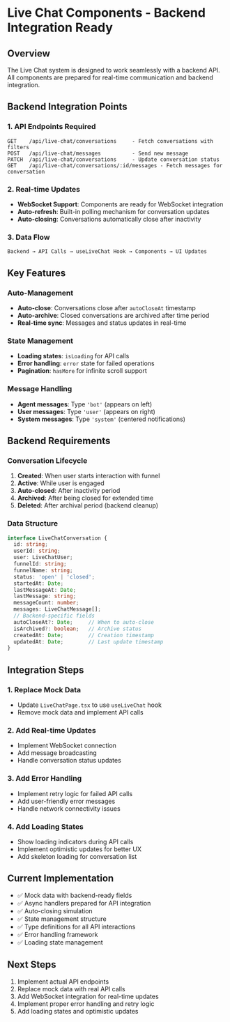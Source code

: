# Live Chat Components - Backend Integration Ready

## Overview
The Live Chat system is designed to work seamlessly with a backend API. All components are prepared for real-time communication and backend integration.

## Backend Integration Points

### 1. API Endpoints Required
```
GET    /api/live-chat/conversations     - Fetch conversations with filters
POST   /api/live-chat/messages          - Send new message
PATCH  /api/live-chat/conversations     - Update conversation status
GET    /api/live-chat/conversations/:id/messages - Fetch messages for conversation
```

### 2. Real-time Updates
- **WebSocket Support**: Components are ready for WebSocket integration
- **Auto-refresh**: Built-in polling mechanism for conversation updates
- **Auto-closing**: Conversations automatically close after inactivity

### 3. Data Flow
```
Backend → API Calls → useLiveChat Hook → Components → UI Updates
```

## Key Features

### Auto-Management
- **Auto-close**: Conversations close after `autoCloseAt` timestamp
- **Auto-archive**: Closed conversations are archived after time period
- **Real-time sync**: Messages and status updates in real-time

### State Management
- **Loading states**: `isLoading` for API calls
- **Error handling**: `error` state for failed operations
- **Pagination**: `hasMore` for infinite scroll support

### Message Handling
- **Agent messages**: Type `'bot'` (appears on left)
- **User messages**: Type `'user'` (appears on right)
- **System messages**: Type `'system'` (centered notifications)

## Backend Requirements

### Conversation Lifecycle
1. **Created**: When user starts interaction with funnel
2. **Active**: While user is engaged
3. **Auto-closed**: After inactivity period
4. **Archived**: After being closed for extended time
5. **Deleted**: After archival period (backend cleanup)

### Data Structure
```typescript
interface LiveChatConversation {
  id: string;
  userId: string;
  user: LiveChatUser;
  funnelId: string;
  funnelName: string;
  status: 'open' | 'closed';
  startedAt: Date;
  lastMessageAt: Date;
  lastMessage: string;
  messageCount: number;
  messages: LiveChatMessage[];
  // Backend-specific fields
  autoCloseAt?: Date;     // When to auto-close
  isArchived?: boolean;   // Archive status
  createdAt: Date;        // Creation timestamp
  updatedAt: Date;        // Last update timestamp
}
```

## Integration Steps

### 1. Replace Mock Data
- Update `LiveChatPage.tsx` to use `useLiveChat` hook
- Remove mock data and implement API calls

### 2. Add Real-time Updates
- Implement WebSocket connection
- Add message broadcasting
- Handle conversation status updates

### 3. Add Error Handling
- Implement retry logic for failed API calls
- Add user-friendly error messages
- Handle network connectivity issues

### 4. Add Loading States
- Show loading indicators during API calls
- Implement optimistic updates for better UX
- Add skeleton loading for conversation list

## Current Implementation
- ✅ Mock data with backend-ready fields
- ✅ Async handlers prepared for API integration
- ✅ Auto-closing simulation
- ✅ State management structure
- ✅ Type definitions for all API interactions
- ✅ Error handling framework
- ✅ Loading state management

## Next Steps
1. Implement actual API endpoints
2. Replace mock data with real API calls
3. Add WebSocket integration for real-time updates
4. Implement proper error handling and retry logic
5. Add loading states and optimistic updates
